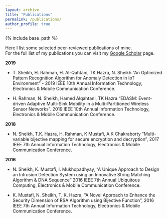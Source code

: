 ```yaml
---
layout: archive
title: "Publications"
permalink: /publications/
author_profile: true
---
```



{% include base_path %}

Here I list some selected peer-reviewed publications of mine.  
For the full list of my publications you can visit my [Google Scholar](https://scholar.google.com.au/citations?user=NntL7hgAAAAJ&hl=en) page.

**2019** 


-	T. Sheikh, H. Rahman, H. Al-Qahtani, TK Hazra, N. Sheikh “An Optimized Pattern Recognition Algorithm for Anomaly Detection in IoT Environment” - 2019 IEEE 10th Annual Information Technology, Electronics & Mobile Communication Conference.


-	H. Rahman, N. Sheikh, Hamed Alqahtani, TK Hazra “EDASM: Event-driven Adaptive Multi-Sink Mobility in a Multi-Partitioned Wireless Sensor Networks”. 2019 IEEE 10th Annual Information Technology, Electronics & Mobile Communication Conference.

**2018**

-	N. Sheikh, T.K. Hazra, H. Rahman, K Mustafi, A.K Chakraborty “Multi-variable bijective mapping for secure encryption and decryption”, 2017 IEEE 7th Annual Information Technology, Electronics & Mobile Communication Conference.


**2016**

-	N. Sheikh, K. Mustafi, I. Mukhopadhyay, “A Unique Approach to Design an Intrusion Detection System using an Innovative String Matching Algorithm & DNA Sequence” 2016 IEEE 7th Annual Ubiquitous Computing, Electronics & Mobile Communication Conference.

-	K. Mustafi, N. Sheikh, T. K. Hazra, “A Novel Approach to Enhance the Security Dimension of RSA Algorithm using Bijective Function”, 2016 IEEE 7th Annual Information Technology, Electronics & Mobile Communication Conference.
